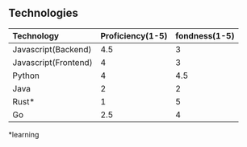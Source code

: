 ## Technologies

| Technology          | Proficiency(1-5) | fondness(1-5) |
| :------------------ | :--------------- | :------------ |
| Javascript(Backend) | 4.5              | 3             |
| Javascript(Frontend)| 4                | 3             |
| Python              | 4                | 4.5           |
| Java                | 2                | 2             |
| Rust\*              | 1                | 5             |
| Go                  | 2.5              | 4             |

\*learning